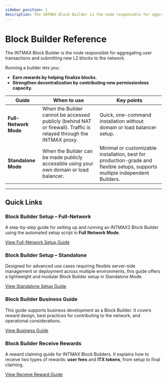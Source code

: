 ```yaml
---
sidebar_position: 1
description: The INTMAX Block Builder is the node responsible for aggregating user transactions and submitting new L2 blocks to the network.
---
```


# Block Builder Reference

The INTMAX Block Builder is the node responsible for aggregating user transactions and submitting new L2 blocks to the network.

Running a builder lets you:

- **Earn rewards by helping finalize blocks.**
- **Strengthen decentralization by contributing new permissionless capacity.**

| Guide                 | When to use                                                                                                         | Key points                                                                                                                   |
| --------------------- | ------------------------------------------------------------------------------------------------------------------- | ---------------------------------------------------------------------------------------------------------------------------- |
| **Full-Network Mode** | When the Builder cannot be accessed publicly (behind NAT or firewall). Traffic is relayed through the INTMAX proxy. | Quick, one-command installation without domain or load balancer setup.                                                       |
| **Standalone Mode**   | When the Builder can be made publicly accessible using your own domain or load balancer.                            | Minimal or customizable installation, best for production-grade and flexible setups, supports multiple independent Builders. |

---

## Quick Links

### Block Builder Setup – Full-Network

A step-by-step guide for setting up and running an INTMAX2 Block Builder using the automated setup script in **Full Network Mode**.

[View Full-Network Setup Guide](./full-netwrok.md)

### Block Builder Setup – Standalone

Designed for advanced use cases requiring flexible server-side management or deployment across multiple environments, this guide offers a lightweight and modular Block Builder setup in Standalone Mode.

[View Standalone Setup Guide](./standalone.md)

### Block Builder Business Guide

This guide supports business development as a Block Builder. It covers reward design, best practices for contributing to the network, and operational considerations.

[View Business Guide](./business-guide.md)

### Block Builder Receive Rewards

A reward claiming guide for INTMAX Block Builders. It explains how to receive two types of rewards: **user fees** and **ITX tokens**, from setup to final claiming.

[View Receive Reward Guide](./receive-rewards.md)
